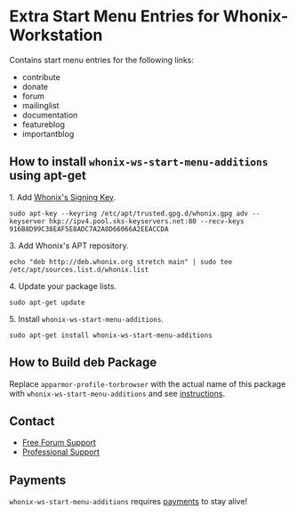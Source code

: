 # Extra Start Menu Entries for Whonix-Workstation #

Contains start menu entries for the following links:
- contribute
- donate
- forum
- mailinglist
- documentation
- featureblog
- importantblog
## How to install `whonix-ws-start-menu-additions` using apt-get ##

1\. Add [Whonix's Signing Key](https://www.whonix.org/wiki/Whonix_Signing_Key).

```
sudo apt-key --keyring /etc/apt/trusted.gpg.d/whonix.gpg adv --keyserver hkp://ipv4.pool.sks-keyservers.net:80 --recv-keys 916B8D99C38EAF5E8ADC7A2A8D66066A2EEACCDA
```

3\. Add Whonix's APT repository.

```
echo "deb http://deb.whonix.org stretch main" | sudo tee /etc/apt/sources.list.d/whonix.list
```

4\. Update your package lists.

```
sudo apt-get update
```

5\. Install `whonix-ws-start-menu-additions`.

```
sudo apt-get install whonix-ws-start-menu-additions
```

## How to Build deb Package ##

Replace `apparmor-profile-torbrowser` with the actual name of this package with `whonix-ws-start-menu-additions` and see [instructions](https://www.whonix.org/wiki/Dev/Build_Documentation/apparmor-profile-torbrowser).

## Contact ##

* [Free Forum Support](https://forums.whonix.org)
* [Professional Support](https://www.whonix.org/wiki/Professional_Support)

## Payments ##

`whonix-ws-start-menu-additions` requires [payments](https://www.whonix.org/wiki/Payments) to stay alive!

